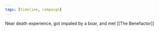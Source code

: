 ```yaml
---
tags: [timeline, campaign]
---
```

 
<span 
	  class='ob-timelines' 
	  data-date='1481-03-20' 
	  data-title='Met with The Benefactor' 
	  data-era='DR'>
	  Near death experience, got impaled by a boar, and met [[The Benefactor]]
</span>